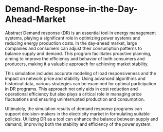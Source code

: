 # Demand-Response-in-the-Day-Ahead-Market
Abstract
Demand response (DR) is an essential tool in energy management systems, playing a significant role in optimizing power systems and reducing energy production costs. In the day-ahead market, large companies and consumers can adjust their consumption patterns to balance supply and demand. This program facilitates proactive planning, aiming to improve the efficiency and behavior of both consumers and producers, making it a valuable approach for achieving market stability.

This simulation includes accurate modeling of load responsiveness and the impact on network price and stability. Using advanced algorithms and historical data, various strategies can be examined for optimal participation in DR programs. This approach not only aids in cost reduction and operational efficiency but also plays a critical role in managing price fluctuations and ensuring uninterrupted production and consumption.

Ultimately, the simulation results of demand response programs can support decision-makers in the electricity market in formulating suitable policies. Utilizing DR as a tool can enhance the balance between supply and demand, improving both the stability and efficiency of the power system.
